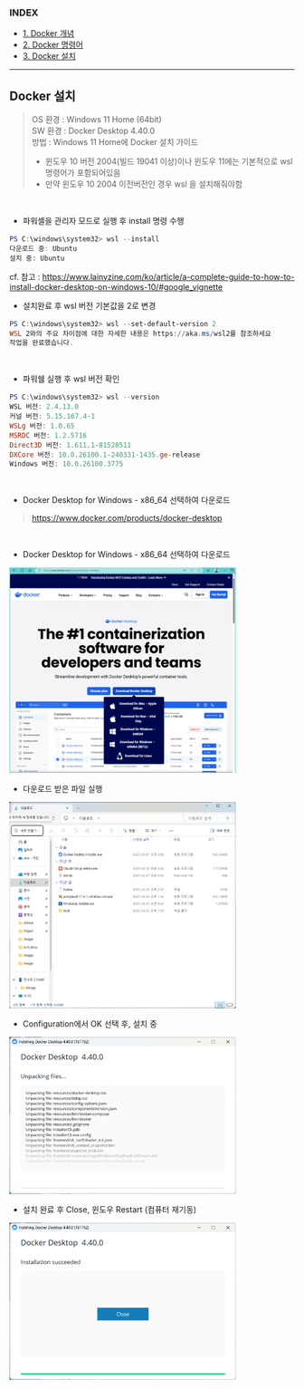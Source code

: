 ### INDEX
- [1. Docker 개념         ][link-docker10]
- [2. Docker 명령어       ][link-docker20]
- [3. Docker 설치         ][link-docker30]

[link-docker10]: ./D10_Docker개념.md
[link-docker20]: ./D20_Docker명령어.md
[link-docker30]: ./D30_Docker설치.md


---
## Docker 설치
> OS 환경 : Windows 11 Home (64bit) <br/>
> SW 환경 : Docker Desktop 4.40.0 <br/>
> 방법 : Windows 11 Home에 Docker 설치 가이드
> - 윈도우 10 버전 2004(빌드 19041 이상)이나 윈도우 11에는 기본적으로 wsl 명령어가 포함되어있음
> - 만약 윈도우 10 2004 이전버전인 경우 wsl 을 설치해줘야함
> 
<br/>

- 파워셸을 관리자 모드로 실행 후 install 명령 수행
```powershell
PS C:\windows\system32> wsl --install
다운로드 중: Ubuntu
설치 중: Ubuntu
```
cf. 참고 : https://www.lainyzine.com/ko/article/a-complete-guide-to-how-to-install-docker-desktop-on-windows-10/#google_vignette
<br/>

- 설치완료 후 wsl 버전 기본값을 2로 변경
```powershell
PS C:\windows\system32> wsl --set-default-version 2
WSL 2와의 주요 차이점에 대한 자세한 내용은 https://aka.ms/wsl2를 참조하세요
작업을 완료했습니다.
```
<br/>

- 파워쉘 실행 후 wsl 버전 확인
```powershell
PS C:\windows\system32> wsl --version
WSL 버전: 2.4.13.0
커널 버전: 5.15.167.4-1
WSLg 버전: 1.0.65
MSRDC 버전: 1.2.5716
Direct3D 버전: 1.611.1-81528511
DXCore 버전: 10.0.26100.1-240331-1435.ge-release
Windows 버전: 10.0.26100.3775
```
<br/>

- Docker Desktop for Windows - x86_64 선택하여 다운로드
> https://www.docker.com/products/docker-desktop
<br/>

- Docker Desktop for Windows - x86_64 선택하여 다운로드
<img src="./images/docker_31.png" width="400">
<br/>

- 다운로드 받은 파일 실행
<img src="./images/docker_32.png" width="400">
<br/>

- Configuration에서 OK 선택 후, 설치 중
<img src="./images/docker_33.png" width="400">
<br/>

- 설치 완료 후 Close, 윈도우 Restart (컴퓨터 재기동)
<img src="./images/docker_34.png" width="400">
<br/>
